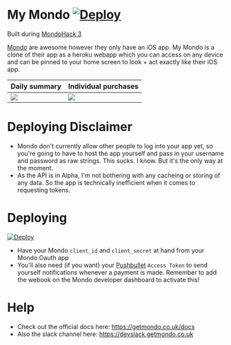 # My Mondo [![Deploy](https://www.herokucdn.com/deploy/button.svg)](https://heroku.com/deploy?template=https://github.com/Manoj-nathwani/my-mondo)

Built during [MondoHack 3](https://attending.io/events/mondohack-3)

[Mondo](https://getmondo.co.uk) are awesome however they only have an iOS app. My Mondo is a clone of their app as a heroku webapp which you can access on any device and can be pinned to your home screen to look + act exactly like their iOS app.

Daily summary | Individual purchases
----- | -----
![](http://i.imgur.com/8jUu3K2.jpg) | ![](http://i.imgur.com/E0F0ZfL.jpg)

# Deploying Disclaimer
- Mondo don't currently allow other people to log into your app yet, so you're going to have to host the app yourself and pass in your username and password as raw strings. This sucks. I know. But it's the only way at the moment.
- As the API is in Alpha, I'm not bothering with any cacheing or storing of any data. So the app is technically inefficient when it comes to requesting tokens.

# Deploying
[![Deploy](https://www.herokucdn.com/deploy/button.svg)](https://heroku.com/deploy?template=https://github.com/Manoj-nathwani/my-mondo)
- Have your Mondo `client_id` and `client_secret` at hand from your Mondo Oauth app
- You'll also need (if you want) your [Pushbullet](https://www.pushbullet.com) `Access Token` to send yourself notifications whenever a payment is made. Remember to add the webook on the Mondo developer dashboard to activate this!

# Help
- Check out the official docs here: https://getmondo.co.uk/docs
- Also the slack channel here: https://devslack.getmondo.co.uk
